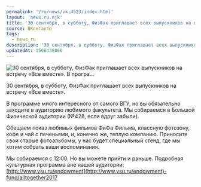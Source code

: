 ```yaml
---
permalink: '/ru/news/vk-4523/index.html'
layout: 'news.ru.njk'
title: '30 сентября, в субботу, ФизФак приглашает всех выпускников на встречу «Все вместе».    В програ…'
source: ВКонтакте
tags:
  - news_ru
description: '30 сентября, в субботу, ФизФак приглашает всех выпускников на встречу «Все вместе».    В програ…'
updatedAt: 1506438060
---
```

![30 сентября, в субботу, ФизФак приглашает всех выпускников на встречу «Все вместе».    В програ…](https://sun9-54.userapi.com/impf/c840538/v840538225/c114/hZet2CMH7Ys.jpg?size=1280x960&quality=96&proxy=1&sign=2777e2317d865f0afa49e8d1d248826a&c_uniq_tag=tQW7pLo9xNlMX3YfdkJTxKIDaTiUI1RmqUyLPpMLt0c&type=album)

30 сентября, в субботу, ФизФак приглашает всех выпускников на встречу «Все вместе».

В программе много интересного от самого ВГУ, но вы обязательно заходите в аудиторию любимого факультета. Мы собираемся в Большой Физической аудитории (№428, если вдруг забыли).

Обещаем показ любимых фильмов ФиФа Фильма, классную фотозону, кофе и чай с печеньями, и, конечно же, теплую компанию. Приносите свои старые фотоальбомы, у нас будет специальный стенд, где мы хотим собрать ваши воспоминания.

Мы собираемся с 12:00. Но вы можете прийти и раньше.
Подробная культурная программа вне нашей аудитории: [http://www.vsu.ru/endowment](http://www.vsu.ru/endowment)-fund/alltogether2017
